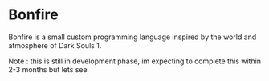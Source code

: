# Bonfire
Bonfire is a small custom programming language inspired by the world and atmosphere of Dark Souls 1.


Note : this is still in development phase, im expecting to complete this within 2-3 months but lets see
